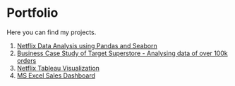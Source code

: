 # Portfolio
Here you can find my projects.
1. [Netflix Data Analysis using Pandas and Seaborn](https://github.com/lordchan/Netflix-Data-Analysis)
2. [Business Case Study of Target Superstore - Analysing data of over 100k orders](https://github.com/lordchan/Target-Store-Case-Study)
3. [Netflix Tableau Visualization](https://public.tableau.com/app/profile/chanakya.g.r)
4. [MS Excel Sales Dashboard](https://github.com/lordchan/Grocery-Sales-dashboard/tree/main)
